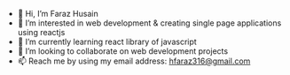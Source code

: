 - 👋 Hi, I’m Faraz Husain
- 👀 I’m interested in web development & creating single page applications using reactjs
- 🌱 I’m currently learning react library of javascript
- 💞️ I’m looking to collaborate on web development projects
- 📫 Reach me by using my email address: hfaraz316@gmail.com

<!---
coder-faraz/coder-faraz is a ✨ special ✨ repository because its `README.md` (this file) appears on your GitHub profile.
You can click the Preview link to take a look at your changes.
--->
